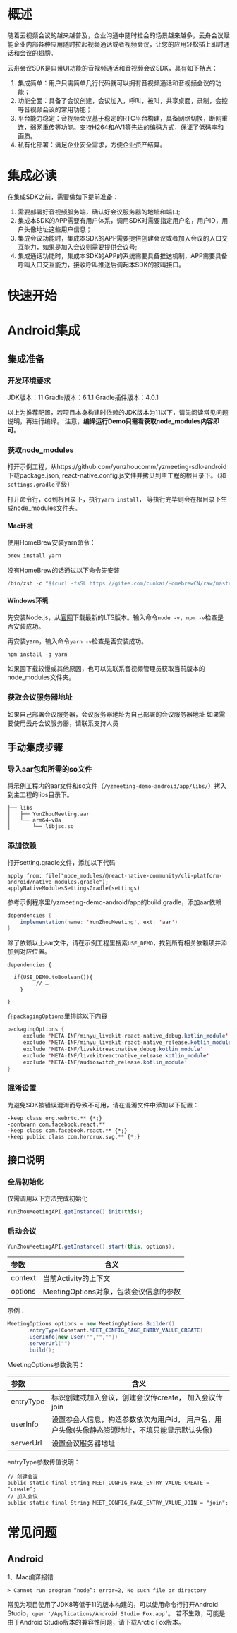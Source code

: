 # 概述

随着云视频会议的越来越普及，企业沟通中随时拉会的场景越来越多，云舟会议赋能企业内部各种应用随时拉起视频通话或者视频会议，让您的应用轻松插上即时通话和会议的翅膀。

云舟会议SDK是自带UI功能的音视频通话和音视频会议SDK，具有如下特点：
1. 集成简单：用户只需简单几行代码就可以拥有音视频通话和音视频会议的功能；
2. 功能全面：具备了会议创建，会议加入，呼叫，被叫，共享桌面，录制，会控等音视频会议的常用功能；
3. 平台能力稳定：音视频会议基于稳定的RTC平台构建，具备网络切换，断网重连，弱网重传等功能。支持H264和AV1等先进的编码方式，保证了低码率和画质。
4. 私有化部署：满足企业安全需求，方便企业资产结算。


# 集成必读

在集成SDK之前，需要做如下提前准备：
1. 需要部署好音视频服务端，确认好会议服务器的地址和端口;
2. 集成本SDK的APP需要有用户体系，调用SDK时需要指定用户名，用户ID，用户头像地址这些用户信息；
3. 集成会议功能时，集成本SDK的APP需要提供创建会议或者加入会议的入口交互能力，如果是加入会议则需要提供会议号;
4. 集成通话功能时，集成本SDK的APP的系统需要具备推送机制，APP需要具备呼叫入口交互能力，接收呼叫推送后调起本SDK的被叫接口。


# 快速开始

# Android集成

## 集成准备

### 开发环境要求

JDK版本：11
Gradle版本：6.1.1
Gradle插件版本：4.0.1

以上为推荐配置，若项目本身构建时依赖的JDK版本为11以下，请先阅读常见问题说明，再进行编译。
注意，**编译运行Demo只需看获取node_modules内容即可**。

### 获取node_modules


打开示例工程，从https://github.com/yunzhoucomm/yzmeeting-sdk-android 下载package.json, react-native.config.js文件并拷贝到主工程的根目录下。（和`settings.gradle`平级）

打开命令行，cd到根目录下，执行`yarn install`， 等执行完毕则会在根目录下生成node_modules文件夹。

#### Mac环境

使用HomeBrew安装yarn命令：

```java
brew install yarn
```

没有HomeBrew的话通过以下命令先安装

```java
/bin/zsh -c "$(curl -fsSL https://gitee.com/cunkai/HomebrewCN/raw/master/Homebrew.sh)"
```

#### Windows环境

先安装Node.js，从[官网](https://nodejs.org/en)下载最新的LTS版本。输入命令`node -v`，`npm -v`检查是否安装成功。

再安装yarn，输入命令`yarn -v`检查是否安装成功。

```
npm install -g yarn
```

如果因下载较慢或其他原因，也可以先联系音视频管理员获取当前版本的node_modules文件夹。

### 获取会议服务器地址
如果自己部署会议服务器，会议服务器地址为自己部署的会议服务器地址
如果需要使用云舟会议服务器，请联系支持人员

## 手动集成步骤

### 导入aar包和所需的so文件

将示例工程内的aar文件和so文件（`/yzmeeting-demo-android/app/libs/`）拷入到主工程的libs目录下。

```
├── libs
│   ├── YunZhouMeeting.aar
│   └── arm64-v8a
│       └── libjsc.so
```


### 添加依赖

打开setting.gradle文件，添加以下代码

```
apply from: file("node_modules/@react-native-community/cli-platform-android/native_modules.gradle"); applyNativeModulesSettingsGradle(settings)
```


参考示例程序里/yzmeeting-demo-android/app的build.gradle，添加aar依赖

```java
dependencies {
    implementation(name: 'YunZhouMeeting', ext: 'aar')
}
```

除了依赖以上aar文件，请在示例工程里搜索`USE_DEMO`，找到所有相关依赖项并添加到对应位置。

```
dependencies {

  if(USE_DEMO.toBoolean()){
		 // …
	}

}
```


在`packagingOptions`里排除以下内容
```java
packagingOptions {
     exclude 'META-INF/minyu_livekit-react-native_debug.kotlin_module'
     exclude 'META-INF/minyu_livekit-react-native_release.kotlin_module'
     exclude 'META-INF/livekitreactnative_debug.kotlin_module'
     exclude 'META-INF/livekitreactnative_release.kotlin_module'
     exclude 'META-INF/audioswitch_release.kotlin_module'
}
```

### 混淆设置

为避免SDK被错误混淆而导致不可用，请在混淆文件中添加以下配置：

```
-keep class org.webrtc.** {*;}
-dontwarn com.facebook.react.**
-keep class com.facebook.react.** {*;}
-keep public class com.horcrux.svg.** {*;}
```

## 接口说明

### 全局初始化

仅需调用以下方法完成初始化
```java
YunZhouMeetingAPI.getInstance().init(this);
```
### 启动会议
```java
YunZhouMeetingAPI.getInstance().start(this, options);
```
| 参数 | 含义 |
| :--- | ---- |
| context    | 当前Activity的上下文 |
| options    | MeetingOptions对象，包装会议信息的参数 |

示例：
```java
MeetingOptions options = new MeetingOptions.Builder()
      .entryType(Constant.MEET_CONFIG_PAGE_ENTRY_VALUE_CREATE)
      .userInfo(new User("","",""))
      .serverUrl("")
      .build();
```
MeetingOptions参数说明：

| 参数           | 含义                                                    |
| :------------- | ------------------------------------------------------- |
| entryType       | 标识创建或加入会议，创建会议传create， 加入会议传join   |
| userInfo        | 设置参会人信息，构造参数依次为用户id， 用户名，用户头像(头像静态资源地址，不填只能显示默认头像) |
| serverUrl       | 设置会议服务器地址                                      |

entryType参数传值说明：
```
// 创建会议
public static final String MEET_CONFIG_PAGE_ENTRY_VALUE_CREATE = "create"; 
// 加入会议
public static final String MEET_CONFIG_PAGE_ENTRY_VALUE_JOIN = "join";

```

# 常见问题
## Android

1、Mac编译报错

```
> Cannot run program “node”: error=2, No such file or directory
```

常见为项目使用了JDK8等低于11的版本构建的，可以使用命令行打开Android Studio，`open '/Applications/Android Studio Fox.app’`。
若不生效，可能是由于Android Studio版本的兼容性问题，请下载Arctic Fox版本。

